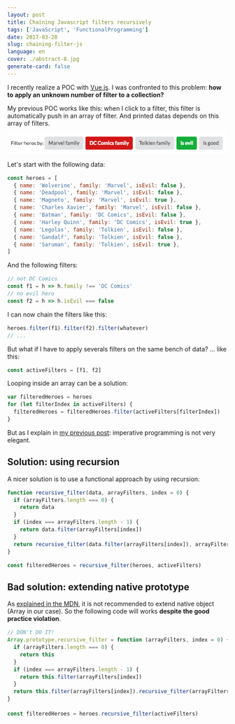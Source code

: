 ```yaml
---
layout: post
title: Chaining Javascript filters recursively
tags: ['JavaScript', 'FunctionalProgramming']
date: 2017-03-28
slug: chaining-filter-js
language: en
cover: ./abstract-8.jpg
generate-card: false
---
```


I recently realize a POC with [Vue.js](https://github.com/maxpou/find-a-room-vuejs2). I was
confronted to this problem: **how to apply an unknown number of filter to a collection?**

My previous POC works like this: when I click to a filter, this filter is automatically push in an
array of filter. And printed datas depends on this array of filters.

![example](./example.png)

Let's start with the following data:

```javascript
const heroes = [
  { name: 'Wolverine', family: 'Marvel', isEvil: false },
  { name: 'Deadpool', family: 'Marvel', isEvil: false },
  { name: 'Magneto', family: 'Marvel', isEvil: true },
  { name: 'Charles Xavier', family: 'Marvel', isEvil: false },
  { name: 'Batman', family: 'DC Comics', isEvil: false },
  { name: 'Harley Quinn', family: 'DC Comics', isEvil: true },
  { name: 'Legolas', family: 'Tolkien', isEvil: false },
  { name: 'Gandalf', family: 'Tolkien', isEvil: false },
  { name: 'Saruman', family: 'Tolkien', isEvil: true },
]
```

And the following filters:

```js
// not DC Comics
const f1 = h => h.family !== 'DC Comics'
// no evil hero
const f2 = h => h.isEvil === false
```

I can now chain the filters like this:

```js
heroes.filter(f1).filter(f2).filter(whatever)
// ...
```

But what if I have to apply severals filters on the same bench of data? ... like this:

```js
const activeFilters = [f1, f2]
```

Looping inside an array can be a solution:

```js
var filteredHeroes = heroes
for (let filterIndex in activeFilters) {
  filteredHeroes = filteredHeroes.filter(activeFilters[filterIndex])
}
```

But as I explain in [my previous post](https://www.maxpou.fr/no-more-loop-in-js/): imperative
programming is not very elegant.

## Solution: using recursion

A nicer solution is to use a functional approach by using recursion:

```js
function recursive_filter(data, arrayFilters, index = 0) {
  if (arrayFilters.length === 0) {
    return data
  }
  if (index === arrayFilters.length - 1) {
    return data.filter(arrayFilters[index])
  }
  return recursive_filter(data.filter(arrayFilters[index]), arrayFilters, index + 1)
}
```

```js
const filteredHeroes = recursive_filter(heroes, activeFilters)
```

## Bad solution: extending native prototype

As
[explained in the MDN](https://developer.mozilla.org/en-US/docs/Web/JavaScript/Inheritance_and_the_prototype_chain#Bad_practice_Extension_of_native_prototypes),
it is not recommended to extend native object (Array in our case). So the following code will works
**despite the good practice violation**.

```js
// DON't DO IT!
Array.prototype.recursive_filter = function (arrayFilters, index = 0) {
  if (arrayFilters.length === 0) {
    return this
  }
  if (index === arrayFilters.length - 1) {
    return this.filter(arrayFilters[index])
  }
  return this.filter(arrayFilters[index]).recursive_filter(arrayFilters, index + 1)
}

const filteredHeroes = heroes.recursive_filter(activeFilters)
```
